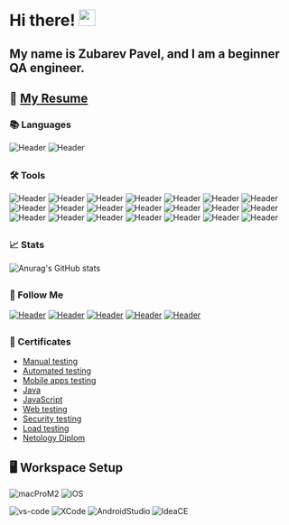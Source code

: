 # Hi there! <img src="https://media.giphy.com/media/hvRJCLFzcasrR4ia7z/giphy.gif" width="29px" height="29px">
## My name is Zubarev Pavel, and I am a beginner QA engineer. 
## 📝 [My Resume](https://docs.google.com/document/d/1Jjc-nJzp8KxG-IFks82NkXLWorl9g3doOTfp5-8fT2M/edit?usp=sharing)
### 📚 Languages
![Header](https://img.shields.io/badge/Java-090909?style=for-the-badge&logo=java&logoColor=E9D54D)
![Header](https://img.shields.io/badge/JS-090909?style=for-the-badge&logo=javascript&logoColor=FFFF00)
##
### 🛠️ Tools
![Header](https://img.shields.io/badge/Jira-090909?style=for-the-badge&logo=jira&logoColor=136be1)
![Header](https://img.shields.io/badge/Postman-090909?style=for-the-badge&logo=postman&logoColor=f76935)
![Header](https://img.shields.io/badge/Swagger-090909?style=for-the-badge&logo=swagger&logoColor=7ede2b)
![Header](https://img.shields.io/badge/CharlesProxy-090909?style=for-the-badge&logo=charlesproxy&logoColor=8cc4d7)
![Header](https://img.shields.io/badge/DevTools-090909?style=for-the-badge&logo=googlechrome&logoColor=2674f2)
![Header](https://img.shields.io/badge/Github-090909?style=for-the-badge&logo=github&logoColor=8cc4d7)
![Header](https://img.shields.io/badge/Selenium-090909?style=for-the-badge&logo=selenium&logoColor=236DB33F)
![Header](https://img.shields.io/badge/Junit5-090909?style=for-the-badge&logo=JUnit5&logoColor=lime)
![Header](https://img.shields.io/badge/html5-090909?style=for-the-badge&logo=HTML5&logoColor=orange)
![Header](https://img.shields.io/badge/Cypress-090909?style=for-the-badge&logo=cypress&logoColor=40E0D0)
![Header](https://img.shields.io/badge/PlayWright-090909?style=for-the-badge&logo=playwright&logoColor=#1a7e1f)
![Header](https://img.shields.io/badge/Jest-090909?style=for-the-badge&logo=jest&logoColor=#13b811)
![Header](https://img.shields.io/badge/Puppeteer-090909?style=for-the-badge&logo=Puppeteer&logoColor=white)
![Header](https://img.shields.io/badge/MySQL-090909?style=for-the-badge&logo=mysql&logoColor=00618a)
![Header](https://img.shields.io/badge/PostgreSQL-090909?style=for-the-badge&logo=postgresql&logoColor=4aa73c)
![Header](https://img.shields.io/badge/AndroidStudio-090909?style=for-the-badge&logo=androidstudio&logoColor=3ad07d)
![Header](https://img.shields.io/badge/IDEA-090909?style=for-the-badge&logo=intellij-idea&logoColor=white)
![Header](https://img.shields.io/badge/Xcode-090909?style=for-the-badge&logo=Xcode&logoColor=dodgerblue)
![Header](https://img.shields.io/badge/Gradle-090909?style=for-the-badge&logo=gradle&logoColor=3ad07d)
![Header](https://img.shields.io/badge/Maven-090909?style=for-the-badge&logo=Apache&logoColor=red)
![Header](https://img.shields.io/badge/Docker-090909?style=for-the-badge&logo=docker&logoColor=royalblue)
##
### 📈 Stats
![Anurag's GitHub stats](https://github-readme-stats.vercel.app/api?username=lesdead&show_icons=true&theme=yeblu)
##
### 🔗 Follow Me
[![Header](https://img.shields.io/badge/Telegram-090909?style=for-the-badge&logo=telegram&logoColor=31a5db)](https://t.me/Lesdead1)
[![Header](https://img.shields.io/badge/Facebook-090909?style=for-the-badge&logo=facebook&logoColor=31a5db)](https://www.facebook.com/profile.php?id=100012918308330)
[![Header](https://img.shields.io/badge/WhatsAPP-090909?style=for-the-badge&logo=Whatsapp&logoColor=lime)](https://wa.me/972547902348)
[![Header](https://img.shields.io/badge/Linkedin-090909?style=for-the-badge&logo=linkedin&logoColor=0073b1)](https://www.linkedin.com/in/pavel-zubarev-08b004218/)
[![Header](https://img.shields.io/badge/Discord-090909?style=for-the-badge&logo=discord&logoColor=8B00FF)](https://discordapp.com/users/972570086776909834/)
##
### 🥇 Certificates
- [Manual testing](https://github.com/Lesdead/ZubarevPavel/blob/master/manualQa.pdf)
- [Automated testing](https://github.com/Lesdead/ZubarevPavel/blob/master/autoQa.pdf)
- [Mobile apps testing](https://github.com/Lesdead/ZubarevPavel/blob/master/mobileQa.pdf)
- [Java](https://github.com/Lesdead/ZubarevPavel/blob/master/javaQa.pdf)
- [JavaScript](https://github.com/Lesdead/ZubarevPavel/blob/master/jsQA.pdf)
- [Web testing](https://github.com/Lesdead/ZubarevPavel/blob/master/webQa.pdf)
- [Security testing](https://github.com/Lesdead/ZubarevPavel/blob/master/securityQa.pdf)
- [Load testing](https://github.com/Lesdead/ZubarevPavel/blob/master/loadQa.pdf)
- [Netology Diplom]()
##
## 🖥️ Workspace Setup
![macProM2](https://img.shields.io/badge/Macbook_Pro-M2-000000?style=for-the-badge&logo=apple&logoColor=white)
![iOS](https://img.shields.io/badge/Ventura_13-FF8C00?style=for-the-badge&logo=ios&logoColor=white)

![vs-code](https://img.shields.io/badge/VS_Code-007ACC?style=for-the-badge&logo=Visual-Studio-Code&logoColor=white)
![XCode](https://img.shields.io/badge/XCode-00CED1?style=for-the-badge&logo=XCode&logoColor=white)
![AndroidStudio](https://img.shields.io/badge/Android_Studio-87CEFA?style=for-the-badge&logo=Android-Studio&logoColor=white)
![IdeaCE](https://img.shields.io/badge/intellij_Idea-800000?style=for-the-badge&logo=intellij-Idea&logoColor=white)
